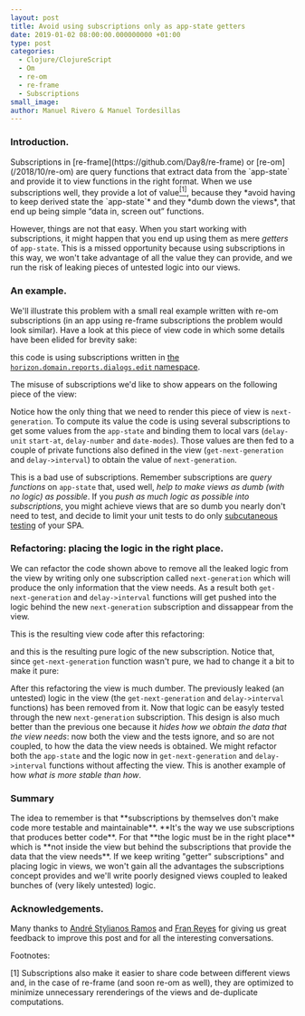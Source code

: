 ```yaml
---
layout: post
title: Avoid using subscriptions only as app-state getters
date: 2019-01-02 08:00:00.000000000 +01:00
type: post
categories:
  - Clojure/ClojureScript
  - Om
  - re-om
  - re-frame
  - Subscriptions
small_image:
author: Manuel Rivero & Manuel Tordesillas
---
```


<h3>Introduction. </h3>
Subscriptions in [re-frame](https://github.com/Day8/re-frame) or [re-om](/2018/10/re-om) are query functions that extract data from the `app-state` and provide it to view functions in the right format. When we use subscriptions well, they provide a lot of value<a href="#nota1"><sup>[1]</sup></a>, because they *avoid having to keep derived state the `app-state`* and they *dumb down the views*, that end up being simple “data in, screen out” functions.

However, things are not that easy. When you start working with subscriptions, it might happen that you end up using them as mere *getters* of `app-state`. This is a missed opportunity because using subscriptions in this way, we won't take advantage of all the value they can provide, and we run the risk of leaking pieces of untested logic into our views. 

<h3>An example. </h3>
We'll illustrate this problem with a small real example written with re-om subscriptions (in an app using re-frame subscriptions the problem would look similar). Have a look at this piece of view code in which some details have been elided for brevity sake:

<script src="https://gist.github.com/trikitrok/201a88170cd2807d71ed339473fc48ab.js"></script>

this code is using subscriptions written in [the `horizon.domain.reports.dialogs.edit` namespace](https://gist.github.com/trikitrok/ee79f94e3e4062266f7fe0a639a73e36).

The misuse of subscriptions we'd like to show appears on the following piece of the view:

<script src="https://gist.github.com/trikitrok/ee70228ba5eaf3ad70113946b6880346.js"></script>

Notice how the only thing that we need to render this piece of view is `next-generation`. To compute its value the code is using several subscriptions to get some values from the `app-state` and binding them to local vars (`delay-unit` `start-at`, `delay-number` and `date-modes`). Those values are then fed to a couple of private functions also defined in the view (`get-next-generation` and `delay->interval`) to obtain the value of `next-generation`.

This is a bad use of subscriptions. Remember subscriptions are *query functions* on `app-state` that, used well, *help to make views as dumb (with no logic) as possible*. If you *push as much logic as possible into subscriptions*, you might achieve views that are so dumb you nearly don't need to test, and decide to limit your unit tests to do only [subcutaneous testing](https://martinfowler.com/bliki/SubcutaneousTest.html) of your SPA.

<h3>Refactoring: placing the logic in the right place. </h3>

We can refactor the code shown above to remove all the leaked logic from the view by writing only one subscription called `next-generation` which will produce the only information that the view needs. As a result both `get-next-generation` and `delay->interval` functions will get pushed into the logic behind the new `next-generation` subscription and dissappear from the view.

This is the resulting view code after this refactoring:

<script src="https://gist.github.com/trikitrok/14ba88c994be3187ccbca170fca86d91.js"></script>

and this is the resulting pure logic of the new subscription. Notice that, since `get-next-generation` function wasn't pure, we had to change it a bit to make it pure:

<script src="https://gist.github.com/trikitrok/730c5aaade747504c08152c26c9f7836.js"></script>

After this refactoring the view is much dumber. The previously leaked (an untested) logic in the view (the `get-next-generation` and `delay->interval` functions) has been removed from it. Now that logic can be easyly tested through the new `next-generation` subscription. This design is also much better than the previous one because it *hides how we obtain the data that the view needs*: now both the view and the tests ignore, and so are not coupled, to how the data the view needs is obtained. We might refactor both the `app-state` and the logic now in `get-next-generation` and `delay->interval` functions without affecting the view. This is another example of how *what is more stable than how*. 

<h3>Summary</h3>
The idea to remember is that **subscriptions by themselves don't make code more testable and maintainable**. **It's the way we use subscriptions that produces better code**. For that **the logic must be in the right place** which is **not inside the view but behind the subscriptions that provide the data that the view needs**. If we keep writing "getter" subscriptions" and placing logic in views, we won't gain all the advantages the subscriptions concept provides and we'll write poorly designed views coupled to leaked bunches of (very likely untested) logic.

<h3>Acknowledgements.</h3>
<p>Many thanks to <a href="https://github.com/andrestylianos">André Stylianos Ramos</a> and <a href="https://twitter.com/fran_reyes">Fran Reyes</a> for giving us great feedback to improve this post and for all the interesting conversations.</p>

Footnotes:
<div class="foot-note">
  <a name="nota1"></a> [1] Subscriptions also make it easier to share code between different views and, in the case of re-frame (and soon re-om as well), they are optimized to minimize unnecessary rerenderings of the views and de-duplicate computations.
</div>
